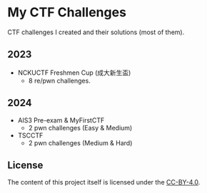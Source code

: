# My CTF Challenges

CTF challenges I created and their solutions (most of them).

## 2023

- NCKUCTF Freshmen Cup (成大新生盃)
  - 8 re/pwn challenges.

## 2024

- AIS3 Pre-exam & MyFirstCTF
  - 2 pwn challenges (Easy & Medium)
- TSCCTF
  - 2 pwn challenges (Medium & Hard)

## License

The content of this project itself is licensed under the [CC-BY-4.0](https://choosealicense.com/licenses/cc-by-sa-4.0/).
